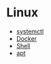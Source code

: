 # **Linux**

- [systemctl](systemctl.md)
- [Docker](docker.md)
- [Shell](shell.md)
- [apt](apt.md)

